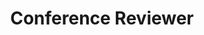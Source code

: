 ---
title: Conference Reviewer
items:
  - organization: Conference on Neural Information Processing Systems (**NeurIPS**)
    date: 
  - organization: International Conference on Machine Learning (**ICML**)
    date: 
  - organization: International Conference on Learning Representations (**ICLR**)
    date: 
  - organization: International Joint Conference on Artificial Intelligence (**IJCAI**)
    date: 
  - organization: Annual Meeting of the Association for Computational Linguistics (**ACL**)
    date: 
  - organization: IEEE International Conference on Acoustics, Speech, and Signal Processing (**ICASSP**)
    date: 
  - organization: Learning on Graphs Conference (**LoG**)
    date: 
weight: 20
_build:
  render: false
  list: true
---